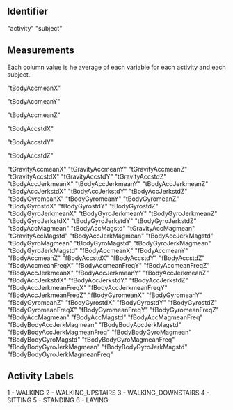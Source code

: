 ## Identifier

"activity" 
"subject" 

## Measurements
Each column value is he average of each variable for each activity and each subject.

"tBodyAccmeanX"

"tBodyAccmeanY"

"tBodyAccmeanZ" 

"tBodyAccstdX" 

"tBodyAccstdY" 

"tBodyAccstdZ" 

"tGravityAccmeanX" 
"tGravityAccmeanY" 
"tGravityAccmeanZ" 
"tGravityAccstdX" 
"tGravityAccstdY" 
"tGravityAccstdZ" 
"tBodyAccJerkmeanX" 
"tBodyAccJerkmeanY" 
"tBodyAccJerkmeanZ" 
"tBodyAccJerkstdX" 
"tBodyAccJerkstdY" 
"tBodyAccJerkstdZ" 
"tBodyGyromeanX" 
"tBodyGyromeanY" 
"tBodyGyromeanZ" 
"tBodyGyrostdX" 
"tBodyGyrostdY" 
"tBodyGyrostdZ" 
"tBodyGyroJerkmeanX" 
"tBodyGyroJerkmeanY" 
"tBodyGyroJerkmeanZ" 
"tBodyGyroJerkstdX" 
"tBodyGyroJerkstdY" 
"tBodyGyroJerkstdZ" 
"tBodyAccMagmean" 
"tBodyAccMagstd" 
"tGravityAccMagmean" 
"tGravityAccMagstd" 
"tBodyAccJerkMagmean" 
"tBodyAccJerkMagstd" 
"tBodyGyroMagmean" 
"tBodyGyroMagstd" 
"tBodyGyroJerkMagmean" 
"tBodyGyroJerkMagstd" 
"fBodyAccmeanX" 
"fBodyAccmeanY" 
"fBodyAccmeanZ" 
"fBodyAccstdX" 
"fBodyAccstdY" 
"fBodyAccstdZ" 
"fBodyAccmeanFreqX" 
"fBodyAccmeanFreqY" 
"fBodyAccmeanFreqZ" 
"fBodyAccJerkmeanX" 
"fBodyAccJerkmeanY" 
"fBodyAccJerkmeanZ" 
"fBodyAccJerkstdX" 
"fBodyAccJerkstdY" 
"fBodyAccJerkstdZ" 
"fBodyAccJerkmeanFreqX" 
"fBodyAccJerkmeanFreqY" 
"fBodyAccJerkmeanFreqZ" 
"fBodyGyromeanX" 
"fBodyGyromeanY" 
"fBodyGyromeanZ" 
"fBodyGyrostdX" 
"fBodyGyrostdY" 
"fBodyGyrostdZ" 
"fBodyGyromeanFreqX" 
"fBodyGyromeanFreqY" 
"fBodyGyromeanFreqZ" 
"fBodyAccMagmean" 
"fBodyAccMagstd" 
"fBodyAccMagmeanFreq" 
"fBodyBodyAccJerkMagmean" 
"fBodyBodyAccJerkMagstd" 
"fBodyBodyAccJerkMagmeanFreq" 
"fBodyBodyGyroMagmean" 
"fBodyBodyGyroMagstd" 
"fBodyBodyGyroMagmeanFreq" 
"fBodyBodyGyroJerkMagmean" 
"fBodyBodyGyroJerkMagstd" 
"fBodyBodyGyroJerkMagmeanFreq"

## Activity Labels
1 - WALKING
2 - WALKING_UPSTAIRS
3 - WALKING_DOWNSTAIRS
4 - SITTING
5 - STANDING
6 - LAYING
